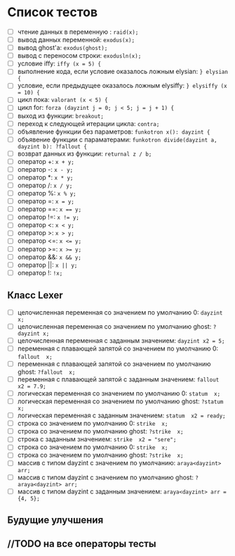# Список тестов
- [ ] чтение данных в переменную : `raid(x);`
- [ ] вывод данных переменной: `exodus(x);`
- [ ] вывод ghost'a: `exodus(ghost);`
- [ ] вывод с переносом строки: `exodusln(x);`
- [ ] условие iffy: `iffy (x = 5) {`
- [ ] выполнение кода, если условие оказалось ложным elysian: `} elysian {`
- [ ] условие, если предыдущее оказалось ложным elysiffy: `} elysiffy (x = 10) {`
- [ ] цикл пока: `valorant (x < 5) {`
- [ ] цикл for: `forza (dayzint j = 0; j < 5; j = j + 1) {`
- [ ] выход из функции: `breakout;`
- [ ] переход к следующей итерации цикла: `contra;`
- [ ] объявление функции без параметров: `funkotron x(): dayzint {`
- [ ] объявение функции с параматерами: `funkotron divide(dayzint a, dayzint b): ?fallout {`
- [ ] возврат данных из функции: `returnal z / b;`
- [ ] оператор +: `x + y;` 
- [ ] оператор -: `x - y;` 
- [ ] оператор *: `x * y;` 
- [ ] оператор /: `x / y;` 
- [ ] оператор %: `x % y;` 
- [ ] оператор =: `x = y;` 
- [ ] оператор ==: `x == y;` 
- [ ] оператор !=: `x != y;` 
- [ ] оператор <: `x < y;` 
- [ ] оператор >: `x > y;` 
- [ ] оператор <=: `x <= y;` 
- [ ] оператор >=: `x >= y;` 
- [ ] оператор &&: `x && y;` 
- [ ] оператор ||: `x || y;` 
- [ ] оператор !: `!x;` 

## Класс Lexer

- [ ] целочисленная переменная со значением по умолчанию 0: `dayzint x;`
- [ ] целочисленная переменная со значением по умолчанию ghost: `?dayzint x;`
- [ ] целочисленная переменная с заданным значением: `dayzint x2 = 5;`
- [ ] переменная с плавающей запятой со значением по умолчанию 0: `fallout  x;`
- [ ] переменная с плавающей запятой со значением по умолчанию ghost: `?fallout  x;`
- [ ] переменная с плавающей запятой с заданным значением: `fallout  x2 = 7.9;`
- [ ] логическая переменная со значением по умолчанию 0: `statum  x;`
- [ ] логическая переменная со значением по умолчанию ghost: `?statum  x;`
- [ ] логическая переменная с заданным значением: `statum  x2 = ready;`
- [ ] строка со значением по умолчанию 0: `strike  x;`
- [ ] строка со значением по умолчанию ghost: `?strike  x;`
- [ ] строка с заданным значением: `strike  x2 = "sere";`
- [ ] строка со значением по умолчанию 0: `strike  x;`
- [ ] строка со значением по умолчанию ghost: `?strike  x;`
- [ ] массив с типом dayzint с значением по умолчанию: `araya<dayzint> arr;`
- [ ] массив с типом dayzint с значением по умолчанию ghost: `?araya<dayzint> arr;`
- [ ] массив с типом dayzint с заданным значением: `araya<dayzint> arr = {4, 5};`

## Будущие улучшения
//TODO на все операторы тесты
- 